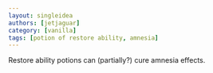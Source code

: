 ```yaml
---
layout: singleidea
authors: [jetjaguar]
category: [vanilla]
tags: [potion of restore ability, amnesia]
---
```

Restore ability potions can (partially?) cure amnesia effects.
